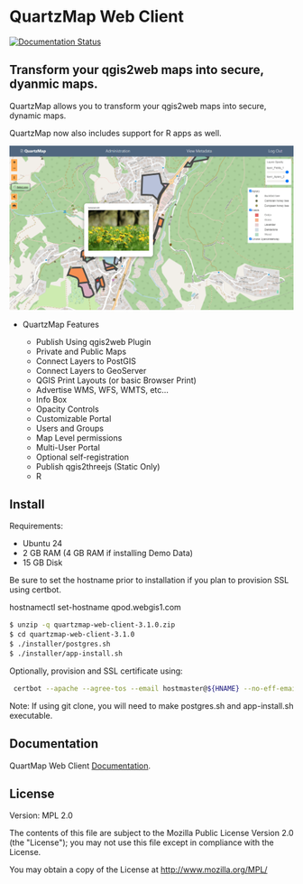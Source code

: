 # QuartzMap Web Client

[![Documentation Status](https://readthedocs.org/projects/quartzmap/badge/?version=latest)](https://quartzmap.docs.acugis.com/en/latest/?badge=latest)

## Transform your qgis2web maps into secure, dyanmic maps.  

QuartzMap allows you to transform your qgis2web maps into secure, dynamic maps.  

QuartzMap now also includes support for R apps as well.

![QuartzMap](QuartzMap-Main.png)


- QuartzMap Features

	- Publish Using qgis2web Plugin
	- Private and Public Maps
	- Connect Layers to PostGIS
	- Connect Layers to GeoServer
	- QGIS Print Layouts (or basic Browser Print)
	- Advertise WMS, WFS, WMTS, etc...	
	- Info Box
	- Opacity Controls
	- Customizable Portal
	- Users and Groups
	- Map Level permissions
	- Multi-User Portal
 	- Optional self-registration
	- Publish qgis2threejs (Static Only)
	- R
   
## Install

Requirements:
- Ubuntu 24
- 2 GB RAM (4 GB RAM if installing Demo Data)
- 15 GB Disk

Be sure to set the hostname prior to installation if you plan to provision SSL using certbot.

hostnamectl set-hostname qpod.webgis1.com

```bash
$ unzip -q quartzmap-web-client-3.1.0.zip
$ cd quartzmap-web-client-3.1.0
$ ./installer/postgres.sh
$ ./installer/app-install.sh
```

Optionally, provision and SSL certificate using:

```bash
 certbot --apache --agree-tos --email hostmaster@${HNAME} --no-eff-email -d ${HNAME}
```

Note: If using git clone, you will need to make postgres.sh and app-install.sh executable.
 
## Documentation

QuartMap Web Client [Documentation](https://quartzmap.docs.acugis.com).


## License
Version: MPL 2.0

The contents of this file are subject to the Mozilla Public License Version 2.0 (the "License"); you may not use this file except in compliance with the License. 

You may obtain a copy of the License at http://www.mozilla.org/MPL/
